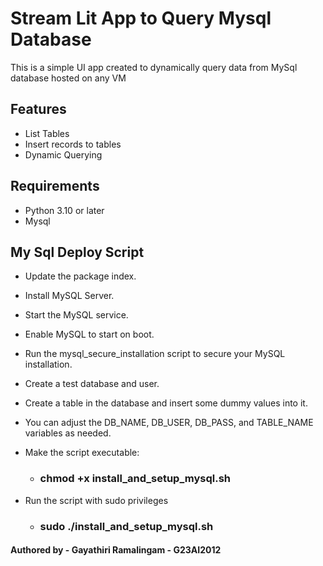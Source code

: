 # Stream Lit App to Query Mysql Database

This is a simple UI app created to dynamically query data from MySql database hosted on any VM

## Features
- List Tables
- Insert records to tables
- Dynamic Querying

## Requirements

- Python 3.10 or later
- Mysql

## My Sql Deploy Script 

- Update the package index.
- Install MySQL Server.
- Start the MySQL service.
- Enable MySQL to start on boot.
- Run the mysql_secure_installation script to secure your MySQL installation.
- Create a test database and user.
- Create a table in the database and insert some dummy values into it.
- You can adjust the DB_NAME, DB_USER, DB_PASS, and TABLE_NAME variables as needed.

- Make the script executable:
    - ### chmod +x install_and_setup_mysql.sh
- Run the script with sudo privileges
    - ### sudo ./install_and_setup_mysql.sh

#### Authored by - Gayathiri Ramalingam - G23AI2012